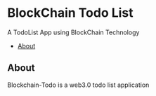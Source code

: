 # BlockChain Todo List

A TodoList App using BlockChain Technology

- [About](#about)

## About

Blockchain-Todo is a web3.0 todo list application
